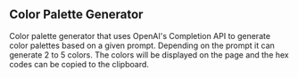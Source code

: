 ## Color Palette Generator

Color palette generator that uses OpenAI's Completion API to generate color palettes based on a given prompt. Depending on the prompt it can generate 2 to 5 colors. The colors will be displayed on the page and the hex codes can be copied to the clipboard. 